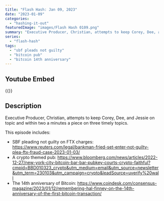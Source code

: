```yaml
---
title: "Flash Hash: Jan 09, 2023"
date: "2023-01-09"
categories: 
  - "hashing-it-out"
featuredImage: "images/Flash Hash 0109.png"
summary: "Executive Producer, Christian, attempts to keep Corey, Dee, and Jessie on topic and within two a minutes a piece on three timely topics."
series:
  - "flash-hash"
tags: 
  - "sbf pleads not guilty"
  - "bitcoin pub"
  - "bitcoin 14th anniversary"
---
```





## Youtube Embed
{{<youtube fy46Dp6FP0g>}}

## Description
Executive Producer, Christian, attempts to keep Corey, Dee, and Jessie on topic and within two a minutes a piece on three timely topics.

This episode includes:
 - SBF pleading not guilty on FTX charges: 
https://www.reuters.com/legal/bankman-fried-set-enter-not-guilty-plea-ftx-fraud-case-2023-01-03/
 - A crypto themed pub: 
https://www.bloomberg.com/news/articles/2022-12-27/new-york-city-bitcoin-bar-bar-pubkey-courts-crypto-faithful?cmpid=BBD010323_crypto&utm_medium=email&utm_source=newsletter&utm_term=230103&utm_campaign=crypto&leadSource=uverify%20wall
 - The 14th anniversary of Bitcoin:
https://www.coindesk.com/consensus-magazine/2023/01/12/remembering-hal-finney-on-the-14th-anniversary-of-the-first-bitcoin-transaction/